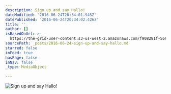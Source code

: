```yaml
---
description: Sign up and say Hallo!
dateModified: '2016-06-24T20:34:01.945Z'
datePublished: '2016-06-24T20:34:02.426Z'
title: ''
author: []
isBasedOnUrl: >-
  https://the-grid-user-content.s3-us-west-2.amazonaws.com/f908281f-5666-4c3c-8071-9347ae3b1d6b.jpg
sourcePath: _posts/2016-06-24-sign-up-and-say-hallo.md
starred: false
inFeed: true
hasPage: false
inNav: false
_type: MediaObject

---
```

![Sign up and say Hallo!](https://the-grid-user-content.s3-us-west-2.amazonaws.com/f908281f-5666-4c3c-8071-9347ae3b1d6b.jpg)